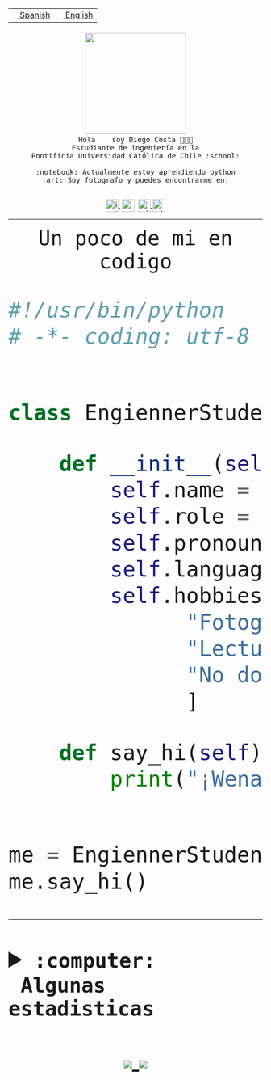 <table border="0"  align="right">
 <tr><td><a href="README.md"><img src="https://upload.wikimedia.org/wikipedia/commons/thumb/8/89/Bandera_de_Espa%C3%B1a.svg/1200px-Bandera_de_Espa%C3%B1a.svg.png" height="10"> Spanish</a></td>
 <td><a href="README.en.md"><img src="https://upload.wikimedia.org/wikipedia/commons/a/a4/Flag_of_the_United_States.svg" height="10"> English</a></td></tr>
</table><br><br><br>


<p align="center">
  <img src="https://github.com/diegocostares/diegocostares/blob/main/Images/aaa2.gif?raw=true" width="200px">
  <br><samp>
    Hola <img src="https://media.giphy.com/media/hvRJCLFzcasrR4ia7z/giphy.gif" width="16px"> soy Diego Costa 👨🏻‍💻<br>
    Estudiante de ingeniería en la <br>
    Pontificia Universidad Católica de Chile :school:<br>
  <br>
    :notebook: Actualmente estoy aprendiendo python <br>
    :art: Soy fotografo y puedes encontrarme en: <br>
  <br></samp>
  
</p>

<p align="center">
   <a href="https://instagram.com/diegocosta_no" target="blank">
    <img 
    align="center" src="https://cdn.jsdelivr.net/npm/simple-icons@3.0.1/icons/instagram.svg" alt="instagram" height="25px" width="25px" />
  </a>
  <a style="border: 3px solid; color: white;"href="https://t.me/diegocosta_no" target="blank">
  <img
  align="center" alt="Telegram" width="25px" src="https://icons-for-free.com/iconfiles/png/512/Telegram-1324888767380505522.png" />
</a>
<a href="https://api.whatsapp.com/send?phone=56971897835&text=Hola!" target="blank">
  <img
  align="center" alt="wtsp" width="25px" src="https://img.icons8.com/pastel-glyph/2x/whatsapp--v2.png" />
</a>
<a href="https://www.linkedin.com/in/diego-costa-786249213/" target="blank">
  <img
  align="center" alt="wtsp" width="25px" src="https://img.icons8.com/metro/452/linkedin.png" />
</a>

  </a>
</p>

---


<p align="center"><font size="25"><samp>Un poco de mi en codigo</samp></front></p>


```python
#!/usr/bin/python
# -*- coding: utf-8 -*-


class EngiennerStudent:

    def __init__(self):
        self.name = "Diego Costa"
        self.role = "Estudiante"
        self.pronouns = "he/him"
        self.language_spoken = ["es_CL", "en_US"]
        self.hobbies = [
              "Fotografia",
              "Lectura",
              "No dormir",
              ]

    def say_hi(self):
        print("¡Wena mundo!")


me = EngiennerStudent()
me.say_hi()
```
---
<details>
  <summary><b><samp>:computer: &nbsp;Algunas estadisticas</samp></b></summary>
  <br/></p>

<!--START_SECTION:waka-->
![Code Time](http://img.shields.io/badge/Code%20Time-455%20hrs%2023%20mins-blue)

**Soy nocturno 🦉** 

```text
🌞 Mañana     6 commits      ░░░░░░░░░░░░░░░░░░░░░░░░░   2.11% 
🌆 Día        107 commits    █████████░░░░░░░░░░░░░░░░   37.54% 
🌃 Tarde      83 commits     ███████░░░░░░░░░░░░░░░░░░   29.12% 
🌙 Noche      89 commits     ███████░░░░░░░░░░░░░░░░░░   31.23%

```
📅 **Soy más productivo los Miércoles** 

```text
Lunes        22 commits     ██░░░░░░░░░░░░░░░░░░░░░░░   7.72% 
Martes       28 commits     ██░░░░░░░░░░░░░░░░░░░░░░░   9.82% 
Miércoles    110 commits    █████████░░░░░░░░░░░░░░░░   38.6% 
Jueves       24 commits     ██░░░░░░░░░░░░░░░░░░░░░░░   8.42% 
Viernes      9 commits      ░░░░░░░░░░░░░░░░░░░░░░░░░   3.16% 
Sábado       40 commits     ███░░░░░░░░░░░░░░░░░░░░░░   14.04% 
Domingo      52 commits     ████░░░░░░░░░░░░░░░░░░░░░   18.25%

```


📊 **Esta semana me dediqué a** 

```text
🐱‍💻 Proyectos: 
G74_BDD                  6 hrs 49 mins       ██████░░░░░░░░░░░░░░░░░░░   26.81% 
SHAREGO-G54              3 hrs 14 mins       ███░░░░░░░░░░░░░░░░░░░░░░   12.75% 
private                  3 hrs 3 mins        ███░░░░░░░░░░░░░░░░░░░░░░   12.02% 
T1                       2 hrs 43 mins       ██░░░░░░░░░░░░░░░░░░░░░░░   10.67% 
T0v2                     2 hrs 21 mins       ██░░░░░░░░░░░░░░░░░░░░░░░   9.24%

```


 Last Updated on 10/05/2022 16:40:53 UTC
<!--END_SECTION:waka-->
  
  

 <p align="center"> <img src="https://github-readme-stats.vercel.app/api?username=diegocostares&show_icons=true&theme=ayu-mirage" alt="abhisheknaiidu" /></p>
 
</details>

<p align=center>
  <a href="https://github.com/diegocostares">
    <img src="https://badges.pufler.dev/visits/diegocostares/diegocostares?style=flat-square&color=black&logo=github">
  </a>
  <a href="https://github.com/diegocostares?tab=repositories">
    <img src="https://badges.pufler.dev/repos/diegocostares?style=flat-square&color=black&logo=github">
  </a>
</p>
